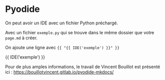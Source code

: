 # Pyodide

On peut avoir un IDE avec un fichier Python préchargé.

Avec un fichier `exemple.py` qui se trouve dans le même dossier que votre `page.md` à créer.

On ajoute une ligne avec `{{ "{{ IDE('exemple') }}" }}`

{{ IDE('exemple') }}


Pour de plus amples informations, le travail de Vincent Bouillot est présenté ici : <https://bouillotvincent.gitlab.io/pyodide-mkdocs/>